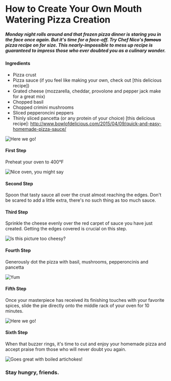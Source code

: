 # How to Create Your Own Mouth Watering Pizza Creation

##### Monday night rolls around and that frozen pizza dinner is staring you in the face once again. But it's time for a face-off. Try Chef Nico's ~~famous~~ pizza recipe on for size. This nearly-impossible to mess up recipe is guaranteed to impress those who ever doubted you as a culinary wonder.

#### Ingredients
* Pizza crust
* Pizza sauce (if you feel like making your own, check out [this delicious recipe])
* Grated cheese (mozzarella, cheddar, provolone and pepper jack make for a great mix)
* Chopped basil
* Chopped crimini mushrooms
* Sliced pepperoncini peppers
* Thinly sliced pancetta (or any protein of your choice)
[this delicious recipe]: http://www.bowlofdelicious.com/2015/04/09/quick-and-easy-homemade-pizza-sauce/

![Here we go!](http://i.imgur.com/dO19pOI.jpg?1)

#### First Step
Preheat your oven to 400°F

![Nice oven, you might say](http://i.imgur.com/j9Nmkjp.jpg?2)

#### Second Step
Spoon that tasty sauce all over the crust almost reaching the edges. Don't be scared to add a little extra, there's no such thing as too much sauce.

#### Third Step
Sprinkle the cheese evenly over the red carpet of sauce you have just created. Getting the edges covered is crucial on this step.

![Is this picture too cheesy?](http://i.imgur.com/WRCPW9k.jpg?2)

#### Fourth Step
Generously dot the pizza with basil, mushrooms, pepperoncinis and pancetta

![Yum](http://i.imgur.com/Lprvcei.jpg?2)

#### Fifth Step
Once your masterpiece has received its finishing touches with your favorite spices, slide the pie directly onto the middle rack of your oven for 10 minutes.

![Here we go!](http://i.imgur.com/JevAUgL.jpg?1)

#### Sixth Step
When that buzzer rings, it's time to cut and enjoy your homemade pizza and accept praise from those who will never doubt you again.

![Goes great with boiled artichokes!](http://i.imgur.com/NI1Nrm4.jpg?2)

### Stay hungry, friends.
